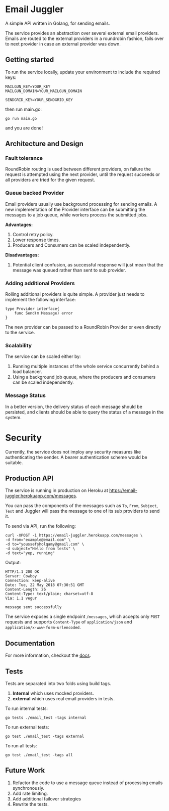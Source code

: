 # Email Juggler

  

A simple API written in Golang, for sending emails.

The service provides an abstraction over several external email providers. Emails are routed to the external providers in a roundrobin fashion, fails over to next provider in case an external provider was down.


## Getting started

To run the service locally, update your environment to include the required keys:

    MAILGUN_KEY=YOUR_KEY
    MAILGUN_DOMAIN=YOUR_MAILGUN_DOMAIN
    
    SENDGRID_KEY=YOUR_SENDGRID_KEY
    
then run main.go:

    go run main.go

and you are done!

## Architecture and Design

### Fault tolerance
RoundRobin routing is used between different providers, on failure the request is attempted using the next provider, until the request succeeds or all providers are tried for the given request. 

### Queue backed Provider
Email providers usually use background processing for sending emails. A new implementation of the Provider interface can be submitting the messages to a job queue, while workers process the submitted jobs. 

**Advantages:**
1) Control retry policy.
2) Lower response times.
3) Producers and Consumers can be scaled independently.

**Disadvantages:**

1) Potential client confusion, as successful response will just mean that the message was queued rather than sent to sub provider.


### Adding additional Providers
Rolling additional providers is quite simple. A provider just needs to implement the following interface:

    type Provider interface{
    	func Send(m Message) error
    }

The new provider can be passed to a RoundRobin Provider or even directly to the service.

### Scalability
The service can be scaled either by:

1) Running multiple instances of the whole service concurrently behind a load balancer.
2) Using a background job queue, where the producers and consumers can be scaled independently.


### Message Status
In a better version, the delivery status of each message should be persisted, and clients should be able to query the status of a message in the system.

# Security
Currently, the service does not imploy any security measures like authenticating the sender. A bearer authentication scheme would be suitable.


## Production API
The service is running in production on Heroku at 
https://email-juggler.herokuapp.com/messages.

You can pass the components of the messages such as  `To`,  `From`,  `Subject`, `Text` and Juggler will pass the message to one of its sub providers to send it.


To send via API, run the following:

    curl -XPOST -i https://email-juggler.herokuapp.com/messages \
    -d from="example@email.com" \
    -d to="youssefsholqamy@gmail.com" \
    -d subject="Hello from tests" \
    -d text="yep, running"


Output:

    HTTP/1.1 200 OK 
    Server: Cowboy
    Connection: keep-alive
    Date: Tue, 22 May 2018 07:30:51 GMT
    Content-Length: 26
    Content-Type: text/plain; charset=utf-8
    Via: 1.1 vegur

    message sent successfully
    
The service exposes a single endpoint `/messages`, which accepts only `POST` requests and supports `Content-Type`  of `application/json` and `application/x-www-form-urlencoded`. 

## Documentation

For more information, checkout the [docs](https://godoc.org/github.com/ysholqamy/email_juggler/email).

## Tests
Tests are separated into two folds using build tags.
1) **Internal** which uses mocked providers.
2) **external** which uses real email providers in tests.

To run internal tests:

    go tests ./email_test -tags internal

To run external tests:

    go test ./email_test -tags external

To run all tests:

    go test ./email_test -tags all

## Future Work

1) Refactor the code to use a message queue instead of processing emails synchronously.
2) Add rate limiting.
3) Add additional failover strategies
4) Rewrite the tests.














